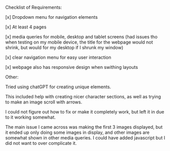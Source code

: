 Checklist of Requirements:

[x] Dropdown menu for navigation elements

[x] At least 4 pages

[x] media queries for mobile, desktop and tablet screens (had issues tho when testing on my mobile device, the title for the webpage would not shrink, but would for my desktop if I shrunk my window)

[x] clear navigation menu for easy user interaction

[x] webpage also has responsive design when swithing layouts

Other:

 Tried using chatGPT for creating unique elements. 
 
 This included help with creating nicer character sections, as well as trying to make an image scroll with arrows.
 
  I could not figure out how to fix or make it completely work, but left it in due to it working somewhat. 
  
The main issue I came across was making the first 3 images displayed, but it ended up only doing some images in display, and other images are somewhat shown in other media queries. I could have added javascript but I did not want to over complicate it.